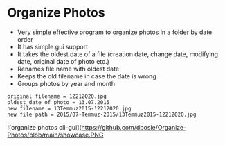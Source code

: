 # Organize Photos
* Very simple effective program to organize photos in a folder by date order
* It has simple gui support
* It takes the oldest date of a file (creation date, change date, modifying date, original date of photo etc.)
* Renames file name with oldest date
* Keeps the old filename in case the date is wrong
* Groups photos by year and month

```
original filename = 12212020.jpg
oldest date of photo = 13.07.2015
new filename = 13Temmuz2015-12212020.jpg
new file path = 2015/07-Temmuz-2015/13Temmuz2015-12212020.jpg
```




![organize photos cli-gui](https://github.com/dbosle/Organize-Photos/blob/main/showcase.PNG